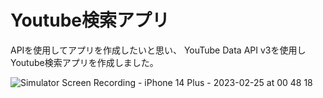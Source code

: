 # Youtube検索アプリ
APIを使用してアプリを作成したいと思い、
YouTube Data API v3を使用しYoutube検索アプリを作成しました。

![Simulator Screen Recording - iPhone 14 Plus - 2023-02-25 at 00 48 18](https://user-images.githubusercontent.com/78155704/221342108-3b65cde6-8b28-45bc-9e6c-eb90da109d42.gif)
